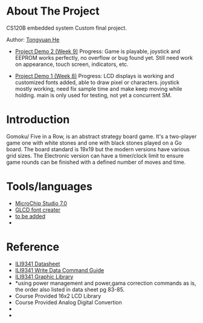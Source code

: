 # About The Project
CS120B embedded system Custom final project.

Author: [Tongyuan He](https://github.com/the1323) 

* [Project Demo 2 (Week 9)](https://youtu.be/EeI6JZlMs7A)
Progress: Game is playable, joystick and EEPROM works perfectly, no overflow or bug found yet.
          Still need work on appearance, touch screen, indicators, etc.


* [Project Demo 1 (Week 8)](https://youtu.be/4v228h95QXc)
Progress: LCD displays is working and customized fonts added, able to draw pixel or characters.
          joystick mostly working, need fix sample time and make keep moving while holding. 
          main is only used for testing, not yet a concurrent SM.
          
# Introduction
Gomoku/ Five in a Row, is an abstract strategy board game. It's a two-player game
one with white stones and one with black stones played on a Go board. The board
standard is 19x19 but the modern versions have various grid sizes. The Electronic
version can have a timer/clock limit to ensure game rounds can be finished with a
defined number of moves and time.

# Tools/languages
* [MicroChip Studio 7.0](https://www.microchip.com/en-us/development-tools-tools-and-software/microchip-studio-for-avr-and-sam-devices)
* [GLCD font creater](https://www.mikroe.com/glcd-font-creator)
* [to be added](https://google.com/)
* 
# Reference 
* [ILI9341 Datasheet](https://cdn-shop.adafruit.com/datasheets/ILI9341.pdf)
* [ILI9341 Write Data Command Guide](https://ece353.engr.wisc.edu/external-devices/ili9341/)
* [ILI9341 Graphic Library](https://community.atmel.com/projects/ili9341-library-drive-22-tft-displayderived-adafruit-tft-library-ili9340-type-controller)
*  *using power management and power,gama correction commands as is, the order also listed in data sheet pg 83-85.
* Course Provided 16x2 LCD Library
* Course Provided Analog Digital Convertion
* 
*


